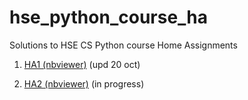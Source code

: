 # hse_python_course_ha

Solutions to HSE CS Python course Home Assignments

1. [HA1 (nbviewer)](https://nbviewer.jupyter.org/github/glebkrapivin/hse_python_course_ha/blob/master/HA1/Krapivin_Adv_Python_HA1.ipynb) (upd 20 oct)

1. [HA2 (nbviewer)](https://nbviewer.jupyter.org/github/glebkrapivin/hse_python_course_ha/blob/master/HA2/Krapivin_Adv_Python_HA2.ipynb) (in progress)
